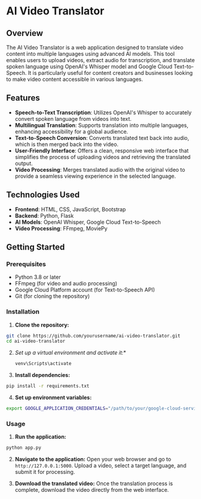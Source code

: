 # AI Video Translator

## Overview
The AI Video Translator is a web application designed to translate video content into multiple languages using advanced AI models. This tool enables users to upload videos, extract audio for transcription, and translate spoken language using OpenAI's Whisper model and Google Cloud Text-to-Speech. It is particularly useful for content creators and businesses looking to make video content accessible in various languages.

## Features
- **Speech-to-Text Transcription**: Utilizes OpenAI's Whisper to accurately convert spoken language from videos into text.
- **Multilingual Translation**: Supports translation into multiple languages, enhancing accessibility for a global audience.
- **Text-to-Speech Conversion**: Converts translated text back into audio, which is then merged back into the video.
- **User-Friendly Interface**: Offers a clean, responsive web interface that simplifies the process of uploading videos and retrieving the translated output.
- **Video Processing**: Merges translated audio with the original video to provide a seamless viewing experience in the selected language.

## Technologies Used
- **Frontend**: HTML, CSS, JavaScript, Bootstrap
- **Backend**: Python, Flask
- **AI Models**: OpenAI Whisper, Google Cloud Text-to-Speech
- **Video Processing**: FFmpeg, MoviePy

## Getting Started

### Prerequisites
- Python 3.8 or later
- FFmpeg (for video and audio processing)
- Google Cloud Platform account (for Text-to-Speech API)
- Git (for cloning the repository)

### Installation
1. **Clone the repository:**
```bash
git clone https://github.com/yourusername/ai-video-translator.git
cd ai-video-translator
```
2. *Set up a virtual environment and activate it:**
   ```bash
   venv\Scripts\activate

3. **Install dependencies:**
```bash
pip install -r requirements.txt
```

4. **Set up environment variables:**
``` bash
export GOOGLE_APPLICATION_CREDENTIALS="/path/to/your/google-cloud-service-account-file.json"
```

### Usage
1. **Run the application:**
```bash
python app.py
```

2. **Navigate to the application:**
Open your web browser and go to `http://127.0.0.1:5000`. Upload a video, select a target language, and submit it for processing.

3. **Download the translated video:**
Once the translation process is complete, download the video directly from the web interface.

